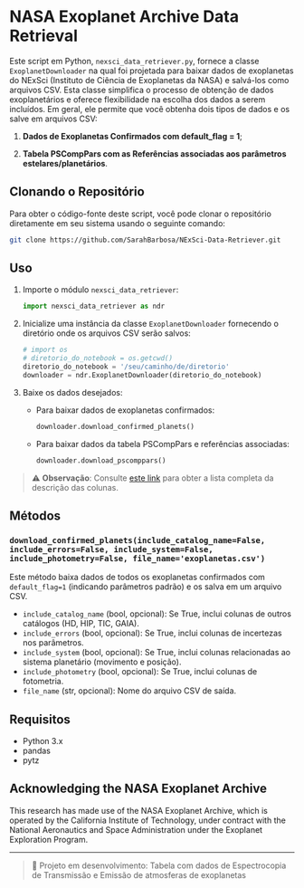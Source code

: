 # NASA Exoplanet Archive Data Retrieval

Este script em Python, `nexsci_data_retriever.py`, fornece a classe  `ExoplanetDownloader` na qual foi projetada para baixar dados de exoplanetas do NExSci (Instituto de Ciência de Exoplanetas da NASA) e salvá-los como arquivos CSV. Esta classe simplifica o processo de obtenção de dados exoplanetários e oferece flexibilidade na escolha dos dados a serem incluídos. Em geral, ele permite que você obtenha dois tipos de dados e os salve em arquivos CSV:

1. **Dados de Exoplanetas Confirmados com default_flag = 1**;

2. **Tabela PSCompPars com as Referências associadas aos parâmetros estelares/planetários**.

## Clonando o Repositório

Para obter o código-fonte deste script, você pode clonar o repositório diretamente em seu sistema usando o seguinte comando:

```bash
git clone https://github.com/SarahBarbosa/NExSci-Data-Retriever.git
```

## Uso

1. Importe o módulo `nexsci_data_retriever`:

   ```python
   import nexsci_data_retriever as ndr
   ```

2. Inicialize uma instância da classe `ExoplanetDownloader` fornecendo o diretório onde os arquivos CSV serão salvos:

   ```python
   # import os
   # diretorio_do_notebook = os.getcwd()
   diretorio_do_notebook = '/seu/caminho/de/diretorio'
   downloader = ndr.ExoplanetDownloader(diretorio_do_notebook)
   ```

3. Baixe os dados desejados:

   - Para baixar dados de exoplanetas confirmados:

     ```python
     downloader.download_confirmed_planets()
     ```

   - Para baixar dados da tabela PSCompPars e referências associadas:

     ```python
     downloader.download_pscomppars()
     ```

> ⚠️ **Observação**: Consulte [este link](https://exoplanetarchive.ipac.caltech.edu/docs/ps-conf-ext-mapping.pdf) para obter a lista completa da descrição das colunas.

## Métodos 

### `download_confirmed_planets(include_catalog_name=False, include_errors=False, include_system=False, include_photometry=False, file_name='exoplanetas.csv')`

Este método baixa dados de todos os exoplanetas confirmados com `default_flag=1` (indicando parâmetros padrão) e os salva em um arquivo CSV.

- `include_catalog_name` (bool, opcional): Se True, inclui colunas de outros catálogos (HD, HIP, TIC, GAIA).
- `include_errors` (bool, opcional): Se True, inclui colunas de incertezas nos parâmetros.
- `include_system` (bool, opcional): Se True, inclui colunas relacionadas ao sistema planetário (movimento e posição).
- `include_photometry` (bool, opcional): Se True, inclui colunas de fotometria.
- `file_name` (str, opcional): Nome do arquivo CSV de saída.

## Requisitos

- Python 3.x
- pandas
- pytz

## Acknowledging the NASA Exoplanet Archive

This research has made use of the NASA Exoplanet Archive, which is operated by the California Institute of Technology, under contract with the National Aeronautics and Space Administration under the Exoplanet Exploration Program.

---

> 🔭 Projeto em desenvolvimento: Tabela com dados de Espectrocopia de Transmissão e Emissão de atmosferas de exoplanetas
